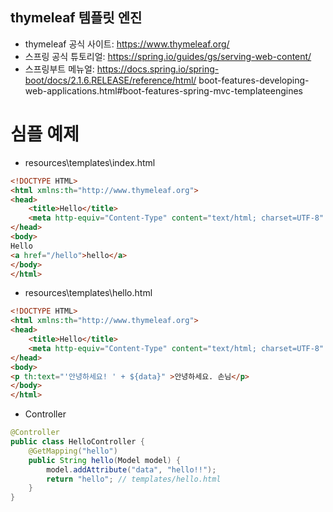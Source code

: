 ## thymeleaf 템플릿 엔진
- thymeleaf 공식 사이트: https://www.thymeleaf.org/
- 스프링 공식 튜토리얼: https://spring.io/guides/gs/serving-web-content/
- 스프링부트 메뉴얼: https://docs.spring.io/spring-boot/docs/2.1.6.RELEASE/reference/html/
boot-features-developing-web-applications.html#boot-features-spring-mvc-templateengines

# 심플 예제
- resources\templates\index.html
```HTML
<!DOCTYPE HTML>
<html xmlns:th="http://www.thymeleaf.org">
<head>
    <title>Hello</title>
    <meta http-equiv="Content-Type" content="text/html; charset=UTF-8" />
</head>
<body>
Hello
<a href="/hello">hello</a>
</body>
</html>
```
- resources\templates\hello.html
```HTML
<!DOCTYPE HTML>
<html xmlns:th="http://www.thymeleaf.org">
<head>
    <title>Hello</title>
    <meta http-equiv="Content-Type" content="text/html; charset=UTF-8" />
</head>
<body>
<p th:text="'안녕하세요! ' + ${data}" >안녕하세요. 손님</p>
</body>
</html>
```
- Controller
```java
@Controller
public class HelloController {
    @GetMapping("hello")
    public String hello(Model model) {
        model.addAttribute("data", "hello!!");
        return "hello"; // templates/hello.html
    }
}
```
